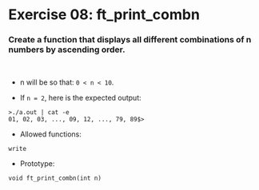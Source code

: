 # Exercise 08: ft_print_combn

### Create a function that displays all different combinations of n numbers by ascending order.

<br>

- n will be so that: `0 < n < 10`.

- If `n = 2`, here is the expected output:
```
>./a.out | cat -e
01, 02, 03, ..., 09, 12, ..., 79, 89$>
```

- Allowed functions:
```
write
```

- Prototype: 
```
void ft_print_combn(int n)
```